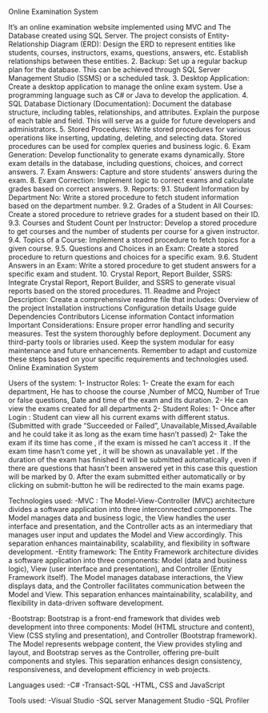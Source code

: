 Online Examination System

It’s an online examination website implemented using MVC and The Database created using SQL Server.
The project consists of 
Entity-Relationship Diagram (ERD):
Design the ERD to represent entities like students, courses, instructors, exams, questions, answers, etc. Establish relationships between these entities.
2. Backup:
Set up a regular backup plan for the database. This can be achieved through SQL Server Management Studio (SSMS) or a scheduled task.
3. Desktop Application:
Create a desktop application to manage the online exam system. Use a programming language such as C# or Java to develop the application.
4. SQL Database Dictionary (Documentation):
Document the database structure, including tables, relationships, and attributes. Explain the purpose of each table and field. This will serve as a guide for future developers and administrators.
5. Stored Procedures:
Write stored procedures for various operations like inserting, updating, deleting, and selecting data. Stored procedures can be used for complex queries and business logic.
6. Exam Generation:
Develop functionality to generate exams dynamically. Store exam details in the database, including questions, choices, and correct answers.
7. Exam Answers:
Capture and store students' answers during the exam.
8. Exam Correction:
Implement logic to correct exams and calculate grades based on correct answers.
9. Reports:
9.1. Student Information by Department No:
Write a stored procedure to fetch student information based on the department number.
9.2. Grades of a Student in All Courses:
Create a stored procedure to retrieve grades for a student based on their ID.
9.3. Courses and Student Count per Instructor:
Develop a stored procedure to get courses and the number of students per course for a given instructor.
9.4. Topics of a Course:
Implement a stored procedure to fetch topics for a given course.
9.5. Questions and Choices in an Exam:
Create a stored procedure to return questions and choices for a specific exam.
9.6. Student Answers in an Exam:
Write a stored procedure to get student answers for a specific exam and student.
10. Crystal Report, Report Builder, SSRS:
Integrate Crystal Report, Report Builder, and SSRS to generate visual reports based on the stored procedures.
11. Readme and Project Description:
Create a comprehensive readme file that includes:
Overview of the project
Installation instructions
Configuration details
Usage guide
Dependencies
Contributors
License information
Contact information
Important Considerations:
Ensure proper error handling and security measures.
Test the system thoroughly before deployment.
Document any third-party tools or libraries used.
Keep the system modular for easy maintenance and future enhancements.
Remember to adapt and customize these steps based on your specific requirements and technologies used.
Online Examination System

Users of the system:
1-	Instructor
Roles: 
1- Create the exam for each department, He has to choose 	the course ,Number of MCQ, Number of True or false 		questions, Date and time of the exam and its duration. 
2- He can view the exams created for all departments
2-	Student
Roles:
1- Once after Login :
Student can view all his current exams with different status. 
(Submitted with grade “Succeeded or Failed”, 				Unavailable,Missed,Available and he could take it as long as 	the exam time hasn’t passed)
2- Take the exam if its time has come , if the exam is missed 	he can’t access it .
If the exam time hasn’t come yet , it will be shown as 		unavailable yet .
If the duration of the exam has finished it will be submitted 	automatically , even if there are questions that hasn’t been 	answered yet in this case this question will be marked by 0.
After the exam submitted either automatically or by clicking 	on submit-button he will be redirected to the main exams 	      	page.

Technologies used:
-MVC : 
The Model-View-Controller (MVC) architecture divides a software application into three interconnected components. The Model manages data and business logic, the View handles the user interface and presentation, and the Controller acts as an intermediary that manages user input and updates the Model and View accordingly. This separation enhances maintainability, scalability, and flexibility in software development.
-Entity framework:
The Entity Framework architecture divides a software application into three components: Model (data and business logic), View (user interface and presentation), and Controller (Entity Framework itself). The Model manages database interactions, the View displays data, and the Controller facilitates communication between the Model and View. This separation enhances maintainability, scalability, and flexibility in data-driven software development.


-Bootstrap:
Bootstrap is a front-end framework that divides web development into three components: Model (HTML structure and content), View (CSS styling and presentation), and Controller (Bootstrap framework). The Model represents webpage content, the View provides styling and layout, and Bootstrap serves as the Controller, offering pre-built components and styles. This separation enhances design consistency, responsiveness, and development efficiency in web projects.

Languages used:
-C#
-Transact-SQL
-HTML, CSS and JavaScript

Tools used:
-Visual Studio
-SQL server Management Studio
-SQL Profiler




